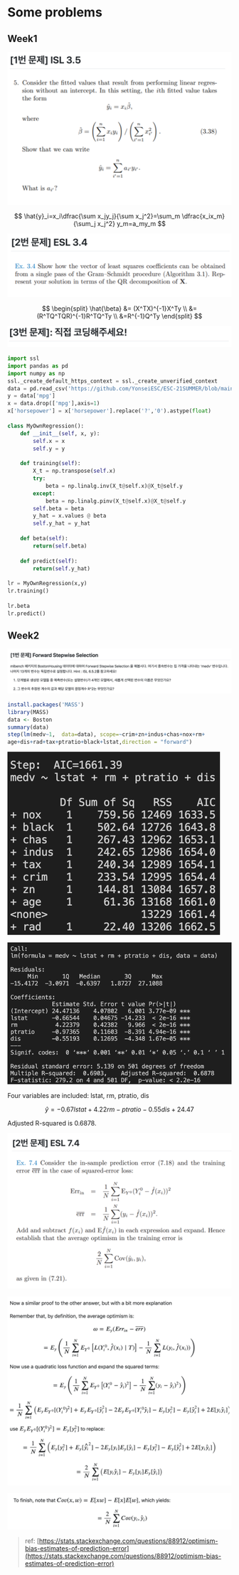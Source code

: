 # Some problems

## Week1

![](<../../.gitbook/assets/image (64).png>)

$$
\hat{y}_i=x_i\dfrac{\sum x_jy_j}{\sum x_j^2}=\sum_m \dfrac{x_ix_m}{\sum_j x_j^2} y_m=a_my_m
$$



![](<../../.gitbook/assets/image (65).png>)

$$
\begin{split}
\hat{\beta} &= (X^TX)^{-1}X^Ty \\
&=(R^TQ^TQR)^{-1}R^TQ^Ty \\
&=R^{-1}Q^Ty  
\end{split}
$$

![](<../../.gitbook/assets/image (66).png>)

```python
import ssl
import pandas as pd
import numpy as np
ssl._create_default_https_context = ssl._create_unverified_context
data = pd.read_csv('https://github.com/YonseiESC/ESC-21SUMMER/blob/main/week1/HW/week1_data.csv?raw=True')
y = data['mpg']
x = data.drop(['mpg'],axis=1)
x['horsepower'] = x['horsepower'].replace('?','0').astype(float)

class MyOwnRegression():
    def __init__(self, x, y):
        self.x = x
        self.y = y
        
    def training(self):
        X_t = np.transpose(self.x)
        try:
            beta = np.linalg.inv(X_t@self.x)@X_t@self.y
        except:
            beta = np.linalg.pinv(X_t@self.x)@X_t@self.y
        self.beta = beta
        y_hat = x.values @ beta
        self.y_hat = y_hat
    
    def beta(self):
        return(self.beta)
        
    def predict(self):
        return(self.y_hat)
        
lr = MyOwnRegression(x,y)
lr.training()

lr.beta
lr.predict()
```



## Week2

![](<../../.gitbook/assets/image (69).png>)

```r
install.packages('MASS')
library(MASS)
data <- Boston
summary(data) 
step(lm(medv~1,  data=data), scope=~crim+zn+indus+chas+nox+rm+
age+dis+rad+tax+ptratio+black+lstat,direction = "forward")
```

![](<../../.gitbook/assets/image (72).png>)

![](<../../.gitbook/assets/image (73).png>)

Four variables are included: lstat, rm, ptratio, dis

$$
\hat{y}=-0.67lstat+4.22rm-ptratio-0.55dis+24.47
$$

Adjusted R-squared is 0.6878.



![](<../../.gitbook/assets/image (70).png>)



![](<../../.gitbook/assets/image (74).png>)

![](<../../.gitbook/assets/image (75).png>)

> ref: [https://stats.stackexchange.com/questions/88912/optimism-bias-estimates-of-prediction-error](https://stats.stackexchange.com/questions/88912/optimism-bias-estimates-of-prediction-error)

